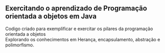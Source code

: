 ## Exercitando o aprendizado de Programação orientada a objetos em Java

Codigo criado para exemplificar e exercitar os pilares da programação orientada a objetos</br>
Explorando os conhecimentos em Herança, encapsulamento, abstração e polimorfismo.
